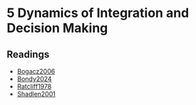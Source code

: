 # 5 Dynamics of Integration and Decision Making

## Readings

- <a href="https://princetonuniversity.github.io/NEU-PSY-502/_static/pdf/Class%205/Bogacz2006.pdf" download>Bogacz2006</a>
- <a href="https://princetonuniversity.github.io/NEU-PSY-502/_static/pdf/Class%205/Bondy2024.pdf" download>Bondy2024</a>
- <a href="https://princetonuniversity.github.io/NEU-PSY-502/_static/pdf/Class%205/Ratcliff1978.pdf" download>Ratcliff1978</a>
- <a href="https://princetonuniversity.github.io/NEU-PSY-502/_static/pdf/Class%205/Shadlen2001.pdf" download>Shadlen2001</a>
